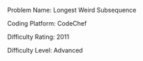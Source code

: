 Problem Name: Longest Weird Subsequence

Coding Platform: CodeChef

Difficulty Rating: 2011

Difficulty Level: Advanced
